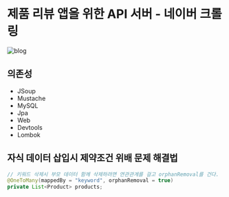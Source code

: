 # 제품 리뷰 앱을 위한 API 서버 - 네이버 크롤링

![blog](https://postfiles.pstatic.net/MjAyMDA4MjFfMTg5/MDAxNTk3OTg3NjQwMDg5.o3eOgyjWjM1qIALWjeBugxt8LpdmUwX2zu0iQPubNiog.UbDEE9QcmX5AWFjZltqc_Ow4XOGiI9KdymsgSfITHRog.PNG.getinthere/Screenshot_46.png?type=w773)

## 의존성

- JSoup
- Mustache
- MySQL
- Jpa
- Web
- Devtools
- Lombok

## 자식 데이터 삽입시 제약조건 위배 문제 해결법

```java
// 키워드 삭제시 부모 데이터 함께 삭제하려면 연관관계를 걸고 orphanRemoval를 건다.
@OneToMany(mappedBy = "keyword", orphanRemoval = true)
private List<Product> products;
```